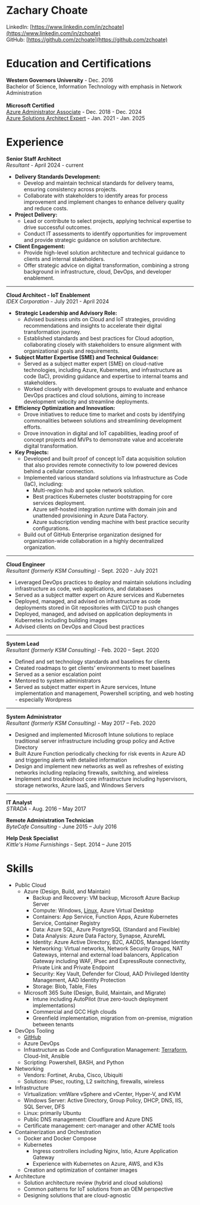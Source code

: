 # Zachary Choate
LinkedIn: [https://www.linkedin.com/in/zchoate](https://www.linkedin.com/in/zchoate) </br>
GitHub: [https://github.com/zchoate](https://github.com/zchoate)

# Education and Certifications
**Western Governors University** - Dec. 2016 </br>
   Bachelor of Science, Information Technology with emphasis in Network Administration </br></br>
**Microsoft Certified**</br>
[Azure Administrator Associate](https://learn.microsoft.com/en-us/users/choate/credentials/76585d8e0b6447f5) - Dec. 2018 - Dec. 2024 </br>
[Azure Solutions Architect Expert](https://learn.microsoft.com/en-us/users/choate/credentials/57b71aeecd808f6e) - Jan. 2021 - Jan. 2025 </br>

# Experience
**Senior Staff Architect**</br>
*Resultant* -                                         April 2024 - current
- **Delivery Standards Development:**
   - Develop and maintain technical standards for delivery teams, ensuring consistency across projects.
   - Collaborate with stakeholders to identify areas for process improvement and implement changes to enhance delivery quality and reduce costs.
- **Project Delivery:**
   - Lead or contribute to select projects, applying technical expertise to drive successful outcomes.
   - Conduct IT assessments to identify opportunities for improvement and provide strategic guidance on solution architecture.
- **Client Engagement:**
   - Provide high-level solution architecture and technical guidance to clients and internal stakeholders.
   - Offer strategic advice on digital transformation, combining a strong background in infrastructure, cloud, DevOps, and developer enablement.
---
**Cloud Architect - IoT Enablement**</br>
*IDEX Corporation* -                                  July 2021 - April 2024 
- **Strategic Leadership and Advisory Role:**
   - Advised business units on Cloud and IoT strategies, providing recommendations and insights to accelerate their digital transformation journey.
   - Established standards and best practices for Cloud adoption, collaborating closely with stakeholders to ensure alignment with organizational goals and requirements.
- **Subject Matter Expertise (SME) and Technical Guidance:**
   - Served as a subject matter expert (SME) on cloud-native technologies, including Azure, Kubernetes, and infrastructure as code (IaC), providing guidance and expertise to internal teams and stakeholders.
   - Worked closely with development groups to evaluate and enhance DevOps practices and cloud solutions, aiming to increase development velocity and streamline deployments.
- **Efficiency Optimization and Innovation:**
   - Drove initiatives to reduce time to market and costs by identifying commonalities between solutions and streamlining development efforts.
   - Drove innovation in digital and IoT capabilities, leading proof of concept projects and MVPs to demonstrate value and accelerate digital transformation.
- **Key Projects:**
   - Developed and built proof of concept IoT data acquisition solution that also provides remote connectivity to low powered devices behind a cellular connection.
   - Implemented various standard solutions via Infrastructure as Code (IaC), including:
      - Multi-region hub and spoke network solution.
      - Best practices Kubernetes cluster bootstrapping for core services deployment.
      - Azure self-hosted integration runtime with domain join and unattended provisioning in Azure Data Factory.
      - Azure subscription vending machine with best practice security configurations.
   - Build out of GitHub Enterprise organization designed for organization-wide collaboration in a highly decentralized organization.
---
**Cloud Engineer**</br>
*Resultant (formerly KSM Consulting)* -               Sept. 2020 - July 2021
- Leveraged DevOps practices to deploy and maintain solutions including infrastructure as code, web applications, and databases
- Served as a subject matter expert on Azure services and Kubernetes
- Deployed, managed, and advised on infrastructure as code deployments stored in Git repositories with CI/CD to push changes
- Deployed, managed, and advised on application deployments in Kubernetes including building images
- Advised clients on DevOps and Cloud best practices
---
**System Lead**<br>
*Resultant (formerly KSM Consulting)* -               Feb. 2020 – Sept. 2020
- Defined and set technology standards and baselines for clients
- Created roadmaps to get clients' environments to meet baselines
- Served as a senior escalation point
- Mentored to system administrators
- Served as subject matter expert in Azure services, Intune implementation and management, Powershell scripting, and web hosting - especially Wordpress
---
**System Administrator**<br> 
*Resultant (formerly KSM Consulting)* -               May 2017 – Feb. 2020
- Designed and implemented Microsoft Intune solutions to replace traditional server infrastructure including group policy and Active Directory
- Built Azure Function periodically checking for risk events in Azure AD and triggering alerts with detailed information
- Design and implement new networks as well as refreshes of existing networks including replacing firewalls, switching, and wireless
- Implement and troubleshoot core infrastructure including hypervisors, storage networks, Azure IaaS, and Windows Servers
---
**IT Analyst**<br>
*STRADA* -                     Aug. 2016 – May 2017

**Remote Administration Technician**<br> 
*ByteCafe Consulting* -            June 2015 – July 2016

**Help Desk Specialist**<br>
*Kittle's Home Furnishings* -       Sept. 2014 – June 2015

# Skills
- Public Cloud
   - Azure (Design, Build, and Maintain)
      - Backup and Recovery: VM backup, Microsoft Azure Backup Server
      - Compute: Windows, [Linux](https://github.com/zchoate/terraform-az-linux-vm), Azure Virtual Desktop
      - Containers: App Service, Function Apps, Azure Kubernetes Service, Container Registry
      - Data: Azure SQL, Azure PostgreSQL (Standard and Flexible)
      - Data Analysis: Azure Data Factory, Synapse, AzureML
      - Identity: Azure Active Directory, B2C, AADDS, Managed Identity
      - Networking: Virtual networks, Network Security Groups, NAT Gateways, internal and external load balancers, Application Gateway including WAF, IPsec and ExpressRoute connectivity, Private Link and Private Endpoint
      - Security: Key Vault, Defender for Cloud, AAD Privileged Identity Management, AAD Identity Protection
      - Storage: Blob, Table, Files
   - Microsoft 365 Suite (Design, Build, Maintain, and Migrate)
      - Intune including AutoPilot (true zero-touch deployment implementations)
      - Commercial and GCC High clouds
      - Greenfield implementation, migration from on-premise, migration between tenants
- DevOps Tooling
   - [GitHub](https://github.com/zchoate/terraform-az-linux-vm)
   - Azure DevOps
   - Infrastructure as Code and Configuration Management: [Terraform](https://github.com/zchoate/terraform-az-linux-vm), Cloud-Init, Ansible
   - Scripting: Powershell, BASH, and Python
- Networking
   - Vendors: Fortinet, Aruba, Cisco, Ubiquiti
   - Solutions: IPsec, routing, L2 switching, firewalls, wireless
- Infrastructure
   - Virtualization: vmWare vSphere and vCenter, Hyper-V, and KVM
   - Windows Server: Active Directory, Group Policy, DHCP, DNS, IIS, SQL Server, DFS
   - Linux: primarily Ubuntu
   - Public DNS management: Cloudflare and Azure DNS
   - Certificate management: cert-manager and other ACME tools
- Containerization and Orchestration
   - Docker and Docker Compose
   - Kubernetes
      - Ingress controllers including Nginx, Istio, Azure Application Gateway
      - Experience with Kubernetes on Azure, AWS, and K3s
   - Creation and optimization of container images
- Architecture
   - Solution architecture review (hybrid and cloud solutions)
   - Common patterns for IoT solutions from an OEM perspective
   - Designing solutions that are cloud-agnostic